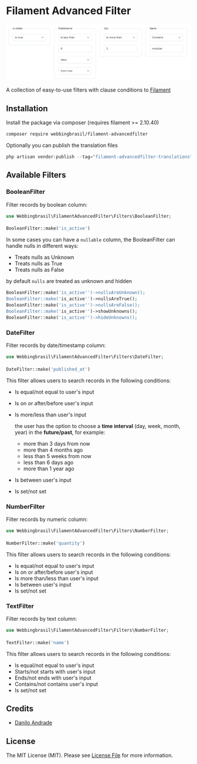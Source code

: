 
# Filament Advanced Filter

![AdvancedFilters](./images/advancedfilters.png)

A collection of easy-to-use filters with clause conditions to [Filament](https://filamentphp.com)

## Installation

Install the package via composer (requires filament >= 2.10.40)
```bash
composer require webbingbrasil/filament-advancedfilter
```

Optionally you can publish the translation files

```php 
php artisan vendor:publish --tag="filament-advancedfilter-translations"
```

## Available Filters

### BooleanFilter

Filter records by boolean column:

```php
use Webbingbrasil\FilamentAdvancedFilter\Filters\BooleanFilter;

BooleanFilter::make('is_active')
```

In some cases you can have a `nullable` column, the BooleanFilter can handle nulls in different ways:

- Treats nulls as Unknown
- Treats nulls as True
- Treats nulls as False

by default `nulls` are treated as unknown and hidden

```php
BooleanFilter::make('is_active'')->nullsAreUnknown();
BooleanFilter::make('is_active'')->nullsAreTrue();
BooleanFilter::make('is_active'')->nullsAreFalse();
BooleanFilter::make('is_active'')->showUnknowns();
BooleanFilter::make('is_active'')->hideUnknowns();
```

### DateFilter

Filter records by date/timestamp column:

```php
use Webbingbrasil\FilamentAdvancedFilter\Filters\DateFilter;

DateFilter::make('published_at')
```

This filter allows users to search records in the following conditions:

- Is equal/not equal to user's input
- Is on or after/before user's input
- Is more/less than user's input
  
    the user has the option to choose a **time interval** (day, week, month, year) in the **future/past**, for example:
  - more than 3 days from now
  - more than 4 months ago
  - less than 5 weeks from now
  - less than 6 days ago
  - more than 1 year ago

- Is between user's input
- Is set/not set


### NumberFilter

Filter records by numeric column:

```php
use Webbingbrasil\FilamentAdvancedFilter\Filters\NumberFilter;

NumberFilter::make('quantity')
```

This filter allows users to search records in the following conditions:

- Is equal/not equal to user's input
- Is on or after/before user's input
- Is more than/less than user's input
- Is between user's input
- Is set/not set

### TextFilter

Filter records by text column: 

```php
use Webbingbrasil\FilamentAdvancedFilter\Filters\NumberFilter;

TextFilter::make('name')
```

This filter allows users to search records in the following conditions:

- Is equal/not equal to user's input
- Starts/not starts with user's input
- Ends/not ends with user's input
- Contains/not contains user's input
- Is set/not set

## Credits

-   [Danilo Andrade](https://github.com/dmandrade)

## License

The MIT License (MIT). Please see [License File](LICENSE.md) for more information.

